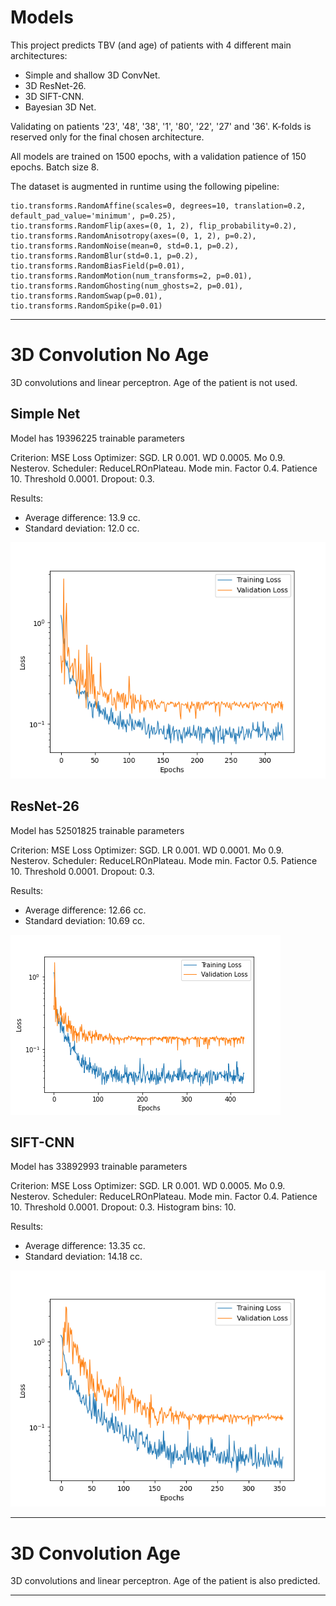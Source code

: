 # Models

This project predicts TBV (and age) of patients with 4 different main architectures:
- Simple and shallow 3D ConvNet.
- 3D ResNet-26.
- 3D SIFT-CNN.
- Bayesian 3D Net.

Validating on patients '23', '48', '38', '1', '80', '22', '27' and '36'.
K-folds is reserved only for the final chosen architecture.

All models are trained on 1500 epochs, with a validation patience of 150 epochs. Batch size 8.

The dataset is augmented in runtime using the following pipeline:
```
tio.transforms.RandomAffine(scales=0, degrees=10, translation=0.2, default_pad_value='minimum', p=0.25),
tio.transforms.RandomFlip(axes=(0, 1, 2), flip_probability=0.2),
tio.transforms.RandomAnisotropy(axes=(0, 1, 2), p=0.2),
tio.transforms.RandomNoise(mean=0, std=0.1, p=0.2),
tio.transforms.RandomBlur(std=0.1, p=0.2),
tio.transforms.RandomBiasField(p=0.01),
tio.transforms.RandomMotion(num_transforms=2, p=0.01),
tio.transforms.RandomGhosting(num_ghosts=2, p=0.01),
tio.transforms.RandomSwap(p=0.01),
tio.transforms.RandomSpike(p=0.01)
```

---
# 3D Convolution No Age

3D convolutions and linear perceptron. Age of the patient is not used.

## Simple Net

Model has 19396225 trainable parameters

Criterion: MSE Loss
Optimizer: SGD. LR 0.001. WD 0.0005. Mo 0.9. Nesterov.
Scheduler: ReduceLROnPlateau. Mode min. Factor 0.4. Patience 10. Threshold 0.0001.
Dropout: 0.3.

Results:
- Average difference: 13.9 cc.    
- Standard deviation: 12.0 cc.

![](./plots/conv3d_no_age_simple_best.png)

## ResNet-26

Model has 52501825 trainable parameters

Criterion: MSE Loss
Optimizer: SGD. LR 0.001. WD 0.0001. Mo 0.9. Nesterov.
Scheduler: ReduceLROnPlateau. Mode min. Factor 0.5. Patience 10. Threshold 0.0001.
Dropout: 0.3.

Results:
- Average difference: 12.66 cc.	
- Standard deviation: 10.69 cc.
  
![](./plots/conv3d_no_age_resnet_best.png)

## SIFT-CNN

Model has 33892993 trainable parameters

Criterion: MSE Loss
Optimizer: SGD. LR 0.001. WD 0.0005. Mo 0.9. Nesterov.
Scheduler: ReduceLROnPlateau. Mode min. Factor 0.4. Patience 10. Threshold 0.0001.
Dropout: 0.3.
Histogram bins: 10.

Results:
- Average difference: 13.35 cc.   
- Standard deviation: 14.18 cc.

![](./plots/conv3d_no_age_hist_best.png)









---
# 3D Convolution Age

3D convolutions and linear perceptron. Age of the patient is also predicted.


---
